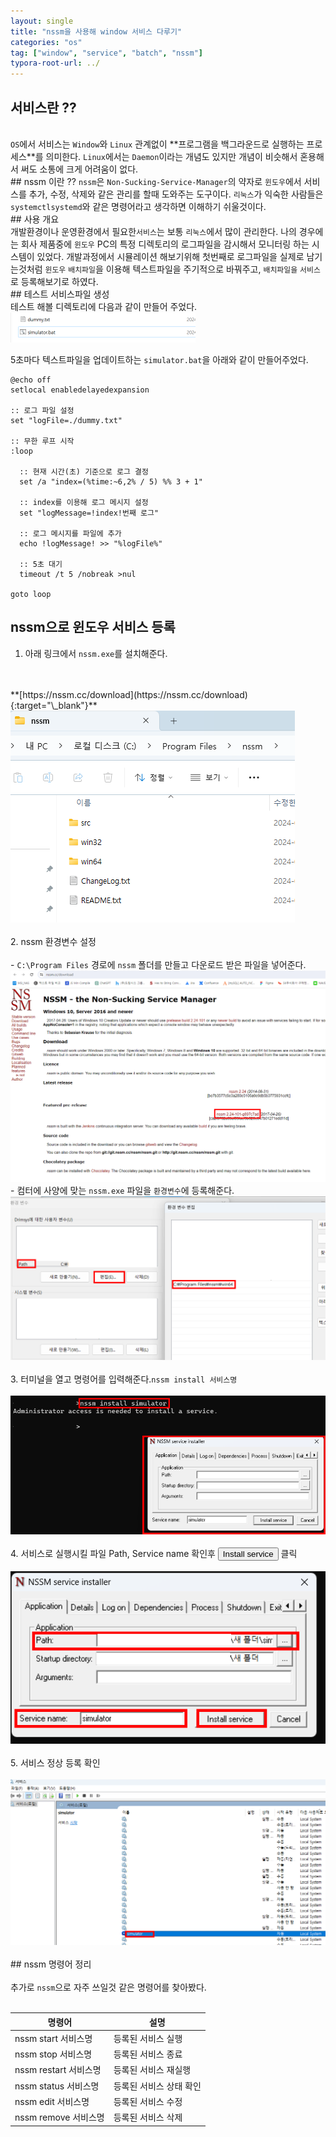 ```yaml
---
layout: single
title: "nssm을 사용해 window 서비스 다루기"
categories: "os"
tag: ["window", "service", "batch", "nssm"]
typora-root-url: ../
---
```


## 서비스란 ??
<br />
<code>OS</code>에서 서비스는 <code>Window</code>와 <code>Linux</code> 관계없이 **프로그램을 백그라운드로 실행하는 프로세스**를 의미한다.
<code>Linux</code>에서는 <code>Daemon</code>이라는 개념도 있지만 개념이 비슷해서 혼용해서 써도 소통에 크게 어려움이 없다.
<br />
## nssm 이란 ??
<code>nssm</code>은 <code>Non-Sucking-Service-Manager</code>의 약자로 <code>윈도우</code>에서 서비스를 추가, 수정, 삭제와 같은 관리를 할때 도와주는 도구이다.
<code>리눅스</code>가 익숙한 사람들은 <code>systemctl</code><code>systemd</code>와 같은 명령어라고 생각하면 이해하기 쉬울것이다.
<br />
## 사용 개요
<br />
개발환경이나 운영환경에서 필요한<code>서비스</code>는 보통 <code>리눅스</code>에서 많이 관리한다. 나의 경우에는 회사 제품중에 <code>윈도우</code> PC의 특정 디렉토리의 로그파일을 감시해서 모니터링 하는 시스템이 있었다.
개발과정에서 시뮬레이션 해보기위해 첫번째로 로그파일을 실제로 남기는것처럼 <code>윈도우</code> <code>배치파일</code>을 이용해 텍스트파일을 주기적으로 바꿔주고, <code>배치파일을</code> <code>서비스</code>로 등록해보기로 하였다.
<br />
## 테스트 서비스파일 생성
<br />
테스트 해볼 디렉토리에 다음과 같이 만들어 주었다.

<img src="/images/2024-02-06-os.01/01.png " alt="nssm.exe 참고 캡쳐 사진" style="zoom:50%;" />

5초마다 텍스트파일을 업데이트하는 <code>simulator.bat</code>을 아래와 같이 만들어주었다.
```batch
@echo off
setlocal enabledelayedexpansion

:: 로그 파일 설정
set "logFile=./dummy.txt"

:: 무한 루프 시작
:loop

  :: 현재 시간(초) 기준으로 로그 결정
  set /a "index=(%time:~6,2% / 5) %% 3 + 1"

  :: index를 이용해 로그 메시지 설정
  set "logMessage=!index!번째 로그"

  :: 로그 메시지를 파일에 추가
  echo !logMessage! >> "%logFile%"

  :: 5초 대기
  timeout /t 5 /nobreak >nul

goto loop
```
## nssm으로 윈도우 서비스 등록
1. 아래 링크에서 <code>nssm.exe</code>를 설치해준다.
<br />
<br />
**[https://nssm.cc/download](https://nssm.cc/download){:target="\_blank"}**
<br />
<img src="/images/2024-02-06-os.01/02.png" alt="nssm.exe 참고 캡쳐 사진" />
<br />
<br />
2. nssm 환경변수 설정
<br />
<br />
- <code>C:\Program Files</code> 경로에 <code>nssm</code> 폴더를 만들고 다운로드 받은 파일을 넣어준다.
<br />
<img src="/images/2024-02-06-os.01/03.png" alt="nssm.exe 참고 캡쳐 사진" />
<br />
- 컴터에 사양에 맞는 <code>nssm.exe</code> 파일을 <code>환경변수</code>에 등록해준다.
<br />
<img src="/images/2024-02-06-os.01/04.png" alt="nssm.exe 참고 캡쳐 사진" />
<br />
<br />
3. 터미널을 열고 명령어를 입력해준다.<code>nssm install 서비스명</code>
<br />
<br />
<img src="/images/2024-02-06-os.01/05.png" alt="nssm.exe 참고 캡쳐 사진" />
<br />
<br />
4. 서비스로 실행시킬 파일 Path, Service name 확인후 <button>Install service</button> 클릭
<br />
<br />
<img src="/images/2024-02-06-os.01/06.png" alt="nssm.exe 참고 캡쳐 사진"/>
<br />
<br />
5. 서비스 정상 등록 확인
<br />
<br />
<img src="/images/2024-02-06-os.01/07.png" alt="nssm.exe 참고 캡쳐 사진" />
<br />
<br />
## nssm 명령어 정리
<br />
<br />
추가로 <code>nssm</code>으로 자주 쓰일것 같은 명령어를 찾아봤다.
<br />
<br />
<table stype="width: 100%;">
  <thead stype="width: 100% !important;">
    <tr>
      <th>명령어</th>
      <th>설명</th>
    </tr>
  </thead>
  <tbody stype="width: 100% !important;">
    <tr>
      <td>nssm start 서비스명</td>
      <td>등록된 서비스 실행</td>
    </tr>
	    <tr>
      <td>nssm stop 서비스명</td>
      <td>등록된 서비스 종료</td>
    </tr>
	    <tr>
      <td>nssm restart 서비스명</td>
      <td>등록된 서비스 재실행</td>
    </tr>
	    <tr>
      <td>nssm status 서비스명</td>
      <td>등록된 서비스 상태 확인</td>
    </tr>
	    <tr>
      <td>nssm edit 서비스명</td>
      <td>등록된 서비스 수정</td>
    </tr>
	    <tr>
      <td>nssm remove 서비스명</td>
      <td>등록된 서비스 삭제</td>
    </tr>
  </tbody>
</table>